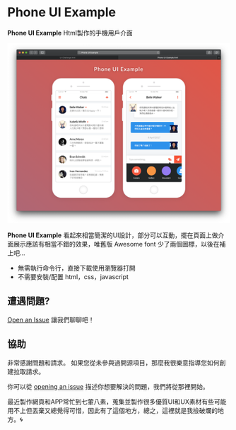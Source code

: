 # Phone UI Example

**Phone UI Example** Html製作的手機用戶介面

![Phone UI Example](/images/Phone-UI-Example.png "Phone UI Example")


**Phone UI Example** 看起來相當簡潔的UI設計，部分可以互動，擺在頁面上做介面展示應該有相當不錯的效果，唯舊版 Awesome font 少了兩個圖標，以後在補上吧...

- 無需執行命令行，直接下載使用瀏覽器打開
- 不需要安裝/配置 html，css，javascript

## 遭遇問題?

[Open an Issue](https://github.com/vincent531/css/issues/new) 讓我們聊聊吧！


## 協助

非常感謝問題和請求。 如果您從未參與過開源項目，那麼我很樂意指導您如何創建拉取請求。

你可以從 [opening an issue](https://github.com/vincent531/css/issues/new) 描述你想要解決的問題，我們將從那裡開始。

最近製作網頁和APP常忙到七葷八素，蒐集並製作很多優質UI和UX素材有些可能用不上但丟棄又總覺得可惜，因此有了這個地方，總之，這裡就是我撿破爛的地方。:cyclone:
